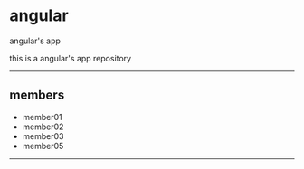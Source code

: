 # angular
angular's app

this is a angular's app repository

---

## members
* member01
* member02
* member03
* member05
---
